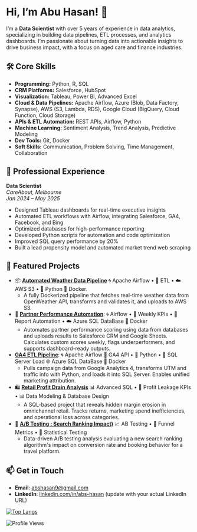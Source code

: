 
<!--
**Learner0112/Learner0112** is a ✨ _special_ ✨ repository because its `README.md` (this file) appears on your GitHub profile.

Here are some ideas to get you started:

- 🔭 I’m currently working on ...
- 🌱 I’m currently learning ...
- 👯 I’m looking to collaborate on ...
- 🤔 I’m looking for help with ...
- 💬 Ask me about ...
- 📫 How to reach me: ...
- 😄 Pronouns: ...
- ⚡ Fun fact: ...
-->


# Hi, I’m Abu Hasan! 👋

I’m a **Data Scientist** with over 5 years of experience in data analytics, specializing in building data pipelines, ETL processes, and analytics dashboards. I’m passionate about turning data into actionable insights to drive business impact, with a focus on aged care and finance industries.

## 🛠️ Core Skills

- **Programming:** Python, R, SQL  
- **CRM Platforms:** Salesforce, HubSpot  
- **Visualization:** Tableau, Power BI, Advanced Excel  
- **Cloud & Data Pipelines:** Apache Airflow, Azure (Blob, Data Factory, Synapse), AWS (S3, Lambda, RDS), Google Cloud (BigQuery, Cloud Function, Cloud Storage)
- **APIs & ETL Automation:** REST APIs, Airflow, Python  
- **Machine Learning:** Sentiment Analysis, Trend Analysis, Predictive Modeling  
- **Dev Tools:** Git, Docker  
- **Soft Skills:** Communication, Problem Solving, Time Management, Collaboration  


## 💼 Professional Experience

**Data Scientist**  
*CareAbout, Melbourne*  
_Jan 2024 – May 2025_
- Designed Tableau dashboards for real-time executive insights
- Automated ETL workflows with Airflow, integrating Salesforce, GA4, Facebook, and Bing
- Optimized databases for high-performance reporting
- Developed Python scripts for automation and code optimization
- Improved SQL query performance by 20%
- Built a lead propensity model and automated market trend web scraping

## 🌟 Featured Projects

- 📦 **[Automated Weather Data Pipeline](https://github.com/abs-hasan/automated-weather-data-pipeline)** 🌀 Apache Airflow • 🧪 ETL • ☁️ AWS S3 • 🐍 Python 🐳 Docker.
  - A fully Dockerized pipeline that fetches real-time weather data from OpenWeather API, transforms and validates it, and uploads to AWS S3.
- 🤝 **[Partner Performance Automation](https://github.com/abs-hasan/Partner-Performance-Automation)**: 🌀 Airflow • 📌 Weekly KPIs • 🔗 Report Automation • ☁️ Azure SQL DataBase 🐳 Docker 
  - Automates partner performance scoring using data from databases and uploads results to Salesforce CRM and Google Sheets. Calculates custom scores weekly, flags underperformers, and supports dashboard-ready outputs.
- **[GA4 ETL Pipeline](https://github.com/abs-hasan/GA4-ETL-Pipeline)**: 🌀 Apache Airflow 🔗 GA4 API • 🐍 Python  • 🧮 SQL Server Load 🌐 Azure SQL DataBase 🐳 Docker 
  - Pulls campaign data from Google Analytics 4, transforms UTM and traffic info with Python, and loads it into SQL Server. Enables unified marketing attribution.
- 🛍️ **[Retail Profit Drain Analysis](https://github.com/abs-hasan/Retail-Profit-Drain_Analysis)** 📊 Advanced SQL • 🧾 Profit Leakage KPIs •  📊 Data Modeling & Database Design
  - A SQL-based project that reveals hidden margin erosion in omnichannel retail. Tracks returns, marketing spend inefficiencies, and operational loss across categories.
- 🧪 **[A/B Testing : Search Ranking Impact)](https://github.com/abs-hasan/ab-testing-search-ranking-impact)** 📈 AB Testing • 🎯 Funnel Metrics • 🧮 Statistical Testing
  -  Data-driven A/B testing analysis evaluating a new search ranking algorithm's impact on conversion rate and booking behavior for a travel platform.



## 📫 Get in Touch
- **Email**: abshasan9@gmail.com
- **LinkedIn**: [linkedin.com/in/abs-hasan](https://linkedin.com/in/abshasan) (update with your actual LinkedIn URL)



[![Top Langs](https://github-readme-stats.vercel.app/api/top-langs/?username=abs-hasan&layout=compact&theme=radical&hide=swift,c%23)](https://github.com/abs-hasan/github-readme-stats)

![Profile Views](https://komarev.com/ghpvc/?username=abs-hasan)


